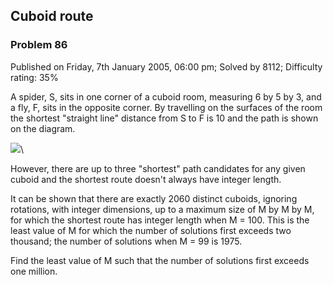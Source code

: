 Cuboid route
------------

### Problem 86

Published on Friday, 7th January 2005, 06:00 pm; Solved by 8112;
Difficulty rating: 35%

A spider, S, sits in one corner of a cuboid room, measuring 6 by 5 by 3,
and a fly, F, sits in the opposite corner. By travelling on the surfaces
of the room the shortest "straight line" distance from S to F is 10 and
the path is shown on the diagram.

![](project/images/p086.gif)\

However, there are up to three "shortest" path candidates for any given
cuboid and the shortest route doesn't always have integer length.

It can be shown that there are exactly 2060 distinct cuboids, ignoring
rotations, with integer dimensions, up to a maximum size of M by M by M,
for which the shortest route has integer length when M = 100. This is
the least value of M for which the number of solutions first exceeds two
thousand; the number of solutions when M = 99 is 1975.

Find the least value of M such that the number of solutions first
exceeds one million.
